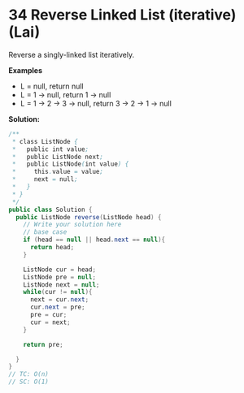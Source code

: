  # 34 Reverse Linked List (iterative) (Lai)

Reverse a singly-linked list iteratively.

**Examples**

- L = null, return null
- L = 1 -> null, return 1 -> null
- L = 1 -> 2 -> 3 -> null, return 3 -> 2 -> 1 -> null



**Solution:**

```java
/**
 * class ListNode {
 *   public int value;
 *   public ListNode next;
 *   public ListNode(int value) {
 *     this.value = value;
 *     next = null;
 *   }
 * }
 */
public class Solution {
  public ListNode reverse(ListNode head) {
    // Write your solution here
    // base case 
    if (head == null || head.next == null){
      return head;
    }

    ListNode cur = head;
    ListNode pre = null;
    ListNode next = null;
    while(cur != null){
      next = cur.next;
      cur.next = pre;
      pre = cur;
      cur = next;
    }

    return pre;

  }
}
// TC: O(n)
// SC: O(1)
```

